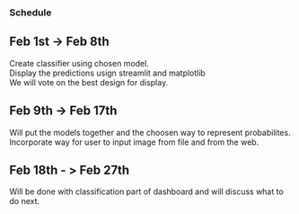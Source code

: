 ### Schedule 

## Feb 1st -> Feb 8th

Create classifier using chosen model.   
Display the predictions usign streamlit and matplotlib  
We will vote on the best design for display. 

## Feb 9th -> Feb 17th

Will put the models together and the choosen way to represent probabilites. 
Incorporate way for user to input image from file and from the web.  


## Feb 18th - > Feb 27th

Will be done with classification part of dashboard and will discuss what to do next.  

